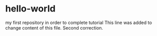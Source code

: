 # hello-world
my first repository in order to complete tutorial
This line was added to change content of this file.
Second correction.
